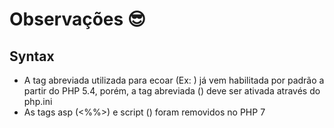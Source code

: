 # Observações :sunglasses:

## Syntax
- A tag abreviada utilizada para ecoar (Ex: <?=$type?>) já vem habilitada por padrão a partir do PHP 5.4, porém, a tag abreviada (<? echo $type; ?>) deve ser ativada através do php.ini
- As tags asp (<%%>) e script (<script language="php"></script>) foram removidos no PHP 7